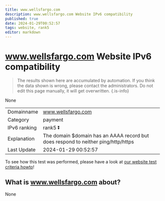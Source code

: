 ```yaml
---
title: www.wellsfargo.com
description: www.wellsfargo.com Website IPv6 compatibility
published: true
date: 2024-01-29T00:52:57
tags: website, rank5
editor: markdown
---
```


# www.wellsfargo.com Website IPv6 compatibility

> The results shown here are accumulated by automation. If you think the data shown is wrong, please contact the administrators. 
> Do not edit this page manually, it will get overwritten.
{.is-info}

None


|   |   |
| - | - |
| Domainname | www.wellsfargo.com
| Category | payment |
| IPv6 ranking | rank5 :arrow_double_down: |
| Explanation | The domain $domain has an AAAA record but does respond to neither ping/http/https |
| Last Update | 2024-01-29 00:52:57 |

To see how this test was performed, please have a look at [our website test criteria howto](/howto/testcriteria/website)!


## What is www.wellsfargo.com about?
None
